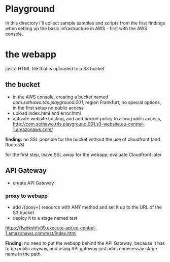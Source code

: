 # Playground

In this directory I'll collect sample samples and scripts from the first findings when setting up the basic infrastructure in AWS - first with the AWS console.

# the webapp

just a HTML file that is uploaded to a S3 bucket

## the bucket

* in the AWS console, creating a bucket named _com.sothawo.t4s.playground.001_, region Frankfurt, no special options, in the first setup no public access
* upload index.html and error.html
* activate website hosting, and add bucket policy to allow public access, http://com.sothawo.t4s.playground.001.s3-website.eu-central-1.amazonaws.com/

**finding:** no SSL possible for the bucket without the use of cloudfront (and Route53)

for the first step, leave SSL away for the webapp; evaluate Cloudfront later

## API Gateway

* create API Gateway

### proxy to webapp

* add /{poxy+} resource with ANY method and set it up to the URL of the S3 bucket
* deploy it to a stage named _test_

https://1wdkvhfy09.execute-api.eu-central-1.amazonaws.com/test/index.html

**Finding:** no need to put the webapp behind the API Gateway, because it has to be public anyway, and using API gateway just adds unnecessay stage name in the path.
